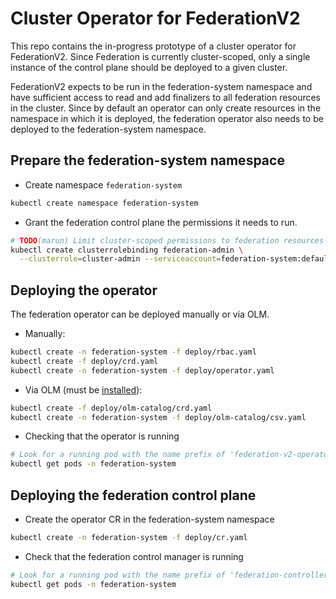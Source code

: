 # Cluster Operator for FederationV2

This repo contains the in-progress prototype of a cluster operator for
FederationV2.  Since Federation is currently cluster-scoped, only a
single instance of the control plane should be deployed to a given
cluster.

FederationV2 expects to be run in the federation-system namespace and
have sufficient access to read and add finalizers to all federation
resources in the cluster.  Since by default an operator can only
create resources in the namespace in which it is deployed, the
federation operator also needs to be deployed to the federation-system
namespace.


## Prepare the federation-system namespace

- Create namespace `federation-system`

```bash
kubectl create namespace federation-system
```

- Grant the federation control plane the permissions it needs to run.

```bash
# TODO(marun) Limit cluster-scoped permissions to federation resources (template/placement/etc)
kubectl create clusterrolebinding federation-admin \
  --clusterrole=cluster-admin --serviceaccount=federation-system:default
```

## Deploying the operator

The federation operator can be deployed manually or via OLM.

 - Manually:

```bash
kubectl create -n federation-system -f deploy/rbac.yaml
kubectl create -f deploy/crd.yaml
kubectl create -n federation-system -f deploy/operator.yaml
```

 - Via OLM (must be [installed](https://github.com/operator-framework/operator-lifecycle-manager/blob/master/Documentation/install/install.md)):

```bash
kubectl create -f deploy/olm-catalog/crd.yaml
kubectl create -n federation-system -f deploy/olm-catalog/csv.yaml
```

- Checking that the operator is running

```bash
# Look for a running pod with the name prefix of 'federation-v2-operator-'
kubectl get pods -n federation-system
```

## Deploying the federation control plane

- Create the operator CR in the federation-system namespace

```bash
kubectl create -n federation-system -f deploy/cr.yaml
```

- Check that the federation control manager is running

```bash
# Look for a running pod with the name prefix of 'federation-controller-manager-'
kubectl get pods -n federation-system
```

